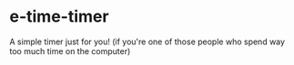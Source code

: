 # e-time-timer
A simple timer just for you! (if you're one of those people who spend way too much time on the computer)
